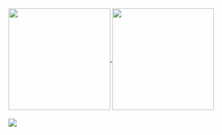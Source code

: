 <a href="#">
  <img align="center" height=200 src="https://github-readme-stats.vercel.app/api?username=nauder&show_icons=true&hide_rank=true&theme=dark">
</a>
<a href="#">
  <img align="center" height=200 src="https://github-readme-stats.vercel.app/api/top-langs/?username=nauder&size_weight=0.5&count_weight=0.5&layout=compact&theme=dark">
</a><br><br>
<a href="#">
  <img align="center" src="https://github-readme-stats.vercel.app/api/wakatime?username=nauder&theme=dark">
</a>
